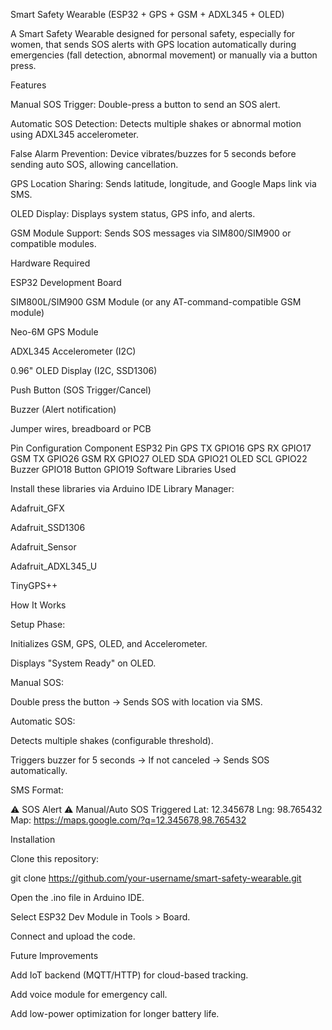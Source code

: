 Smart Safety Wearable (ESP32 + GPS + GSM + ADXL345 + OLED)

A Smart Safety Wearable designed for personal safety, especially for women, that sends SOS alerts with GPS location automatically during emergencies (fall detection, abnormal movement) or manually via a button press.

Features

Manual SOS Trigger: Double-press a button to send an SOS alert.

Automatic SOS Detection: Detects multiple shakes or abnormal motion using ADXL345 accelerometer.

False Alarm Prevention: Device vibrates/buzzes for 5 seconds before sending auto SOS, allowing cancellation.

GPS Location Sharing: Sends latitude, longitude, and Google Maps link via SMS.

OLED Display: Displays system status, GPS info, and alerts.

GSM Module Support: Sends SOS messages via SIM800/SIM900 or compatible modules.

Hardware Required

ESP32 Development Board

SIM800L/SIM900 GSM Module (or any AT-command-compatible GSM module)

Neo-6M GPS Module

ADXL345 Accelerometer (I2C)

0.96" OLED Display (I2C, SSD1306)

Push Button (SOS Trigger/Cancel)

Buzzer (Alert notification)

Jumper wires, breadboard or PCB

Pin Configuration
Component	ESP32 Pin
GPS TX	GPIO16
GPS RX	GPIO17
GSM TX	GPIO26
GSM RX	GPIO27
OLED SDA	GPIO21
OLED SCL	GPIO22
Buzzer	GPIO18
Button	GPIO19
Software Libraries Used

Install these libraries via Arduino IDE Library Manager:

Adafruit_GFX

Adafruit_SSD1306

Adafruit_Sensor

Adafruit_ADXL345_U

TinyGPS++

How It Works

Setup Phase:

Initializes GSM, GPS, OLED, and Accelerometer.

Displays "System Ready" on OLED.

Manual SOS:

Double press the button → Sends SOS with location via SMS.

Automatic SOS:

Detects multiple shakes (configurable threshold).

Triggers buzzer for 5 seconds → If not canceled → Sends SOS automatically.

SMS Format:

⚠ SOS Alert ⚠
Manual/Auto SOS Triggered
Lat: 12.345678
Lng: 98.765432
Map: https://maps.google.com/?q=12.345678,98.765432

Installation

Clone this repository:

git clone https://github.com/your-username/smart-safety-wearable.git


Open the .ino file in Arduino IDE.

Select ESP32 Dev Module in Tools > Board.

Connect and upload the code.

Future Improvements

Add IoT backend (MQTT/HTTP) for cloud-based tracking.

Add voice module for emergency call.

Add low-power optimization for longer battery life.
